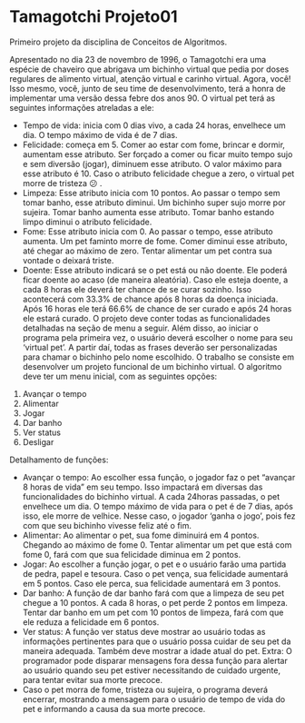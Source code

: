 # Tamagotchi Projeto01
Primeiro projeto da disciplina de Conceitos de Algoritmos.

Apresentado no dia 23 de novembro de 1996, o Tamagotchi era uma espécie de chaveiro que
abrigava um bichinho virtual que pedia por doses regulares de alimento virtual, atenção virtual
e carinho virtual. Agora, você! Isso mesmo, você, junto de seu time de desenvolvimento, terá a
honra de implementar uma versão dessa febre dos anos 90.
O virtual pet terá as seguintes informações atreladas a ele:
- Tempo de vida: inicia com 0 dias vivo, a cada 24 horas, envelhece um dia. O tempo
máximo de vida é de 7 dias.
- Felicidade: começa em 5. Comer ao estar com fome, brincar e dormir, aumentam esse
atributo. Ser forçado a comer ou ficar muito tempo sujo e sem diversão (jogar), diminuem esse
atributo. O valor máximo para esse atributo é 10. Caso o atributo felicidade chegue a zero, o
virtual pet morre de tristeza 😕 .
- Limpeza: Esse atributo inicia com 10 pontos. Ao passar o tempo sem tomar banho,
esse atributo diminui. Um bichinho super sujo morre por sujeira. Tomar banho aumenta esse
atributo. Tomar banho estando limpo diminui o atributo felicidade.
- Fome: Esse atributo inicia com 0. Ao passar o tempo, esse atributo aumenta. Um pet
faminto morre de fome. Comer diminui esse atributo, até chegar ao máximo de zero. Tentar
alimentar um pet contra sua vontade o deixará triste.
- Doente: Esse atributo indicará se o pet está ou não doente. Ele poderá ficar doente
ao acaso (de maneira aleatória). Caso ele esteja doente, a cada 8 horas ele deverá ter chance
de se curar sozinho. Isso acontecerá com 33.3% de chance após 8 horas da doença iniciada.
Após 16 horas ele terá 66.6% de chance de ser curado e após 24 horas ele estará curado.
O projeto deve conter todas as funcionalidades detalhadas na seção de menu a seguir. Além
disso, ao iniciar o programa pela primeira vez, o usuário deverá escolher o nome para seu
‘virtual pet’. A partir daí, todas as frases deverão ser personalizadas para chamar o bichinho
pelo nome escolhido.
O trabalho se consiste em desenvolver um projeto funcional de um bichinho virtual. O algoritmo
deve ter um menu inicial, com as seguintes opções:
1. Avançar o tempo
2. Alimentar
3. Jogar
4. Dar banho
5. Ver status
6. Desligar

Detalhamento de funções:
- Avançar o tempo: Ao escolher essa função, o jogador faz o pet “avançar 8 horas de vida”
em seu tempo. Isso impactará em diversas das funcionalidades do bichinho virtual. A cada
24horas passadas, o pet envelhece um dia. O tempo máximo de vida para o pet é de 7
dias, após isso, ele morre de velhice. Nesse caso, o jogador ‘ganha o jogo’, pois fez com
que seu bichinho vivesse feliz até o fim.
- Alimentar: Ao alimentar o pet, sua fome diminuirá em 4 pontos. Chegando ao máximo de
fome 0. Tentar alimentar um pet que está com fome 0, fará com que sua felicidade diminua
em 2 pontos.
- Jogar: Ao escolher a função jogar, o pet e o usuário farão uma partida de pedra, papel e
tesoura. Caso o pet vença, sua felicidade aumentará em 5 pontos. Caso ele perca, sua
felicidade aumentará em 3 pontos.
- Dar banho: A função de dar banho fará com que a limpeza de seu pet chegue a 10 pontos.
A cada 8 horas, o pet perde 2 pontos em limpeza. Tentar dar banho em um pet com 10
pontos de limpeza, fará com que ele reduza a felicidade em 6 pontos.
- Ver status: A função ver status deve mostrar ao usuário todas as informações pertinentes
para que o usuário possa cuidar de seu pet da maneira adequada. Também deve mostrar
a idade atual do pet. Extra: O programador pode disparar mensagens fora dessa função
para alertar ao usuário quando seu pet estiver necessitando de cuidado urgente, para
tentar evitar sua morte precoce.
- Caso o pet morra de fome, tristeza ou sujeira, o programa deverá encerrar, mostrando a
mensagem para o usuário de tempo de vida do pet e informando a causa da sua morte
precoce.
